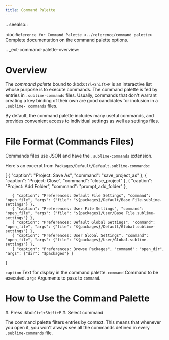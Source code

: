 ```yaml
---
title: Command Palette
---
```


.. seealso::

   :doc:`Reference for Command Palette <../reference/command_palette>`
      Complete documentation on the command palette options.

.. _ext-command-palette-overview:

Overview
========

The *command palette* bound to :kbd:`Ctrl+Shift+P` is an interactive list
whose purpose is to execute commands. The command palette is fed by entries in
``.sublime-commands`` files. Usually, commands that don't warrant creating a
key binding of their own are good candidates for inclusion in a ``.sublime- commands``
files.

By default, the command palette includes many useful commands, and provides
convenient access to individual settings as well as settings files.


File Format (Commands Files)
============================

Commands files use JSON and have the ``.sublime-commands`` extension.

Here's an excerpt from ``Packages/Default/Default.sublime-commands``::

   [
       { "caption": "Project: Save As", "command": "save_project_as" },
       { "caption": "Project: Close", "command": "close_project" },
       { "caption": "Project: Add Folder", "command": "prompt_add_folder" },

       { "caption": "Preferences: Default File Settings", "command": "open_file", "args": {"file": "${packages}/Default/Base File.sublime-settings"} },
       { "caption": "Preferences: User File Settings", "command": "open_file", "args": {"file": "${packages}/User/Base File.sublime-settings"} },
       { "caption": "Preferences: Default Global Settings", "command": "open_file", "args": {"file": "${packages}/Default/Global.sublime-settings"} },
       { "caption": "Preferences: User Global Settings", "command": "open_file", "args": {"file": "${packages}/User/Global.sublime-settings"} },
       { "caption": "Preferences: Browse Packages", "command": "open_dir", "args": {"dir": "$packages"} }
   ]

``caption``
   Text for display in the command palette.
``command``
   Command to be executed.
``args``
   Arguments to pass to ``command``.


How to Use the Command Palette
==============================

#. Press :kbd:`Ctrl+Shift+P`
#. Select command

The command palette filters entries by context. This means that whenever you open it, you
won't always see all the commands defined in every ``.sublime-commands`` file.
